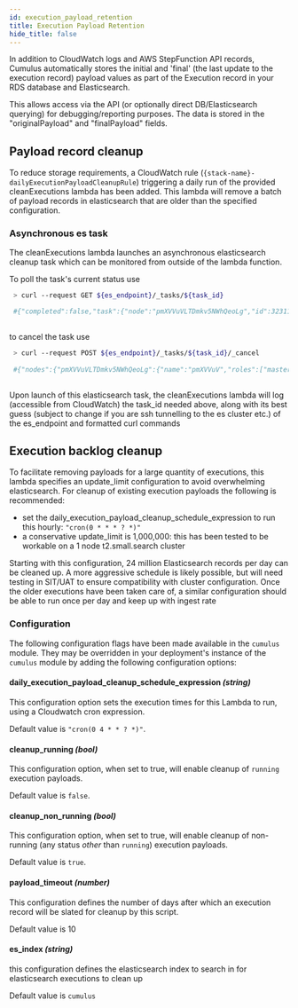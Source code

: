 ```yaml
---
id: execution_payload_retention
title: Execution Payload Retention
hide_title: false
---
```


In addition to CloudWatch logs and AWS StepFunction API records, Cumulus automatically stores the initial and 'final' (the last update to the execution record) payload values as part of the Execution record in your RDS database and Elasticsearch.

This allows access via the API (or optionally direct DB/Elasticsearch querying) for debugging/reporting purposes.    The data is stored in the "originalPayload" and "finalPayload" fields.

## Payload record cleanup

To reduce storage requirements, a CloudWatch rule (`{stack-name}-dailyExecutionPayloadCleanupRule`) triggering a daily run of the provided cleanExecutions lambda has been added.  This lambda will remove a batch of payload records in elasticsearch that are older than the specified configuration.

### Asynchronous es task

The cleanExecutions lambda launches an asynchronous elasticsearch cleanup task which can be monitored from outside of the lambda function.

To poll the task's current status use

``` bash
 > curl --request GET ${es_endpoint}/_tasks/${task_id}

 #{"completed":false,"task":{"node":"pmXVVuVLTDmkv5NWhQeoLg","id":3231161,"type":"transport","action":"indices:data/write/update/byquery","status":{"total":300000,"updated":12000,"created":0,"deleted":0,"batches":13,"version_conflicts":0,"noops":0,"retries":{"bulk":0,"search":0},"throttled_millis":0,"requests_per_second":-1.0,"throttled_until_millis":0},"description":"update-by-query [cumulus][execution] updated with Script{type=inline, lang='painless', idOrCode='ctx._source.remove('finalPayload'); ctx._source.remove('originalPayload')', options={}, params={}}","start_time_in_millis":1721400177604,"running_time_in_nanos":11020601675,"cancellable":true}}
 
```

to cancel the task use

``` bash
 > curl --request POST ${es_endpoint}/_tasks/${task_id}/_cancel
 
 #{"nodes":{"pmXVVuVLTDmkv5NWhQeoLg":{"name":"pmXVVuV","roles":["master","data","ingest"],"tasks":{"pmXVVuVLTDmkv5NWhQeoLg:3231161":{"node":"pmXVVuVLTDmkv5NWhQeoLg","id":3231161,"type":"transport","action":"indices:data/write/update/byquery","start_time_in_millis":1721400177604,"running_time_in_nanos":58473690222,"cancellable":true}}}}}
 
```

Upon launch of this elasticsearch task, the cleanExecutions lambda will log (accessible from CloudWatch) the task_id needed above, along with its best guess (subject to change if you are ssh tunnelling to the es cluster etc.) of the es_endpoint and formatted curl commands

## Execution backlog cleanup

To facilitate removing payloads for a large quantity of executions, this lambda specifies an update_limit configuration to avoid overwhelming elasticsearch.
For cleanup of existing execution payloads the following is recommended:

- set the daily_execution_payload_cleanup_schedule_expression to run this hourly: `"cron(0 * * * ? *)"`
- a conservative update_limit is 1,000,000: this has been tested to be workable on a 1 node t2.small.search cluster

Starting with this configuration, 24 million Elasticsearch records per day can be cleaned up. A more aggressive schedule is likely possible, but will need testing in SIT/UAT to ensure compatibility with cluster configuration.
Once the older executions have been taken care of, a similar configuration should be able to run once per day and keep up with ingest rate

### Configuration

The following configuration flags have been made available in the `cumulus` module. They may be overridden in your deployment's instance of the `cumulus` module by adding the following configuration options:

#### daily_execution_payload_cleanup_schedule_expression _(string)_

This configuration option sets the execution times for this Lambda to run, using a Cloudwatch cron expression.

Default value is `"cron(0 4 * * ? *)"`.

#### cleanup_running _(bool)_

This configuration option, when set to true, will enable cleanup of `running` execution payloads.

Default value is `false`.

#### cleanup_non_running _(bool)_

This configuration option, when set to true, will enable cleanup of non-running (any status _other_ than `running`) execution payloads.

Default value is `true`.

#### payload_timeout _(number)_

This configuration defines the number of days after which an execution record will be slated for cleanup by this script.

Default value is 10

#### es_index _(string)_

this configuration defines the elasticsearch index to search in for elasticsearch executions to clean up

Default value is `cumulus`
